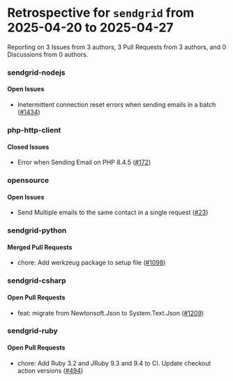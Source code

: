# Retrospective for `sendgrid` from 2025-04-20 to 2025-04-27

Reporting on 3 Issues from 3 authors, 3 Pull Requests from 3 authors, and 0 Discussions from 0 authors.


### sendgrid-nodejs

#### Open Issues

- Inetermittent connection reset errors when sending emails in a batch ([#1434](https://github.com/sendgrid/sendgrid-nodejs/issues/1434))

### php-http-client

#### Closed Issues

- Error when Sending Email on PHP 8.4.5 ([#172](https://github.com/sendgrid/php-http-client/issues/172))

### opensource

#### Open Issues

- Send Multiple emails to the same contact in a single request ([#23](https://github.com/sendgrid/opensource/issues/23))

### sendgrid-python

#### Merged Pull Requests

- chore: Add werkzeug package to setup file ([#1098](https://github.com/sendgrid/sendgrid-python/pull/1098))

### sendgrid-csharp

#### Open Pull Requests

- feat: migrate from Newtonsoft.Json to System.Text.Json ([#1209](https://github.com/sendgrid/sendgrid-csharp/pull/1209))

### sendgrid-ruby

#### Open Pull Requests

- chore: Add Ruby 3.2 and JRuby 9.3 and 9.4 to CI.  Update checkout action versions ([#494](https://github.com/sendgrid/sendgrid-ruby/pull/494))